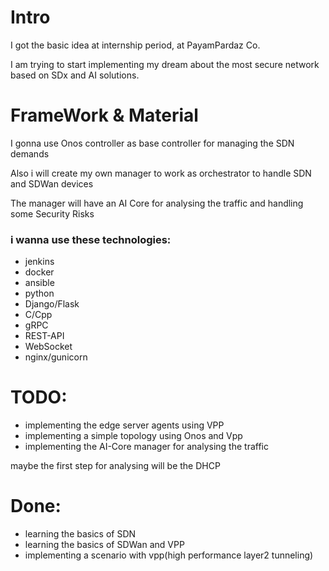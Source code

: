 # Intro

I got the basic idea at internship period, at PayamPardaz Co.

I am trying to start implementing my dream about the most secure network based on SDx and AI solutions.



# FrameWork & Material

I gonna use Onos controller as base controller for managing the SDN demands

Also i will create my own manager to work as orchestrator to handle SDN and SDWan devices

The manager will have an AI Core for analysing the traffic and handling some Security Risks

### i wanna use these technologies:
- jenkins
- docker
- ansible
- python
- Django/Flask
- C/Cpp
- gRPC
- REST-API
- WebSocket
- nginx/gunicorn

# TODO:

- implementing the edge server agents using VPP
- implementing a simple topology using Onos and Vpp
- implementing the AI-Core manager for analysing the traffic

maybe the first step for analysing will be the DHCP


# Done:

- learning the basics of SDN
- learning the basics of SDWan and VPP
- implementing a scenario with vpp(high performance layer2 tunneling)



